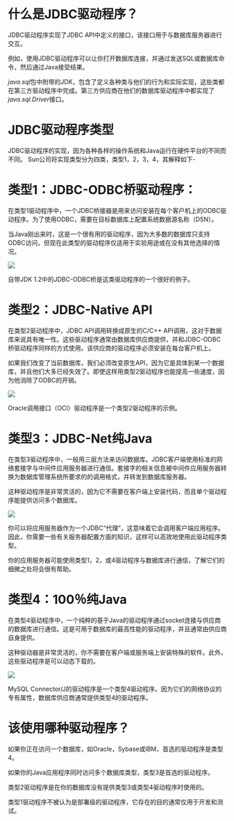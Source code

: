 # 什么是JDBC驱动程序？ #

JDBC驱动程序实现了JDBC API中定义的接口，该接口用于与数据库服务器进行交互。

例如，使用JDBC驱动程序可以让你打开数据库连接，并通过发送SQL或数据库命令，然后通过Java接受结果。

*java.sql*包中附带的JDK，包含了定义各种类与他们的行为和实际实现，这些类都在第三方驱动程序中完成。第三方供应商在他们的数据库驱动程序中都实现了*java.sql.Driver*接口。

# JDBC驱动程序类型 #

JDBC驱动程序的实现，因为各种各样的操作系统和Java运行在硬件平台的不同而不同。 Sun公司将实现类型分为四类，类型1，2，3，4，其解释如下-

# 类型1：JDBC-ODBC桥驱动程序： #

在类型1驱动程序中，一个JDBC桥接器是用来访问安装在每个客户机上的ODBC驱动程序。为了使用ODBC，需要在目标数据库上配置系统数据源名称（DSN）。

当Java刚出来时，这是一个很有用的驱动程序，因为大多数的数据库只支持ODBC访问，但现在此类型的驱动程序仅适用于实验用途或在没有其他选择的情况。

![](http://i.imgur.com/GV1KOfc.jpg)

自带JDK 1.2中的JDBC-ODBC桥是这类驱动程序的一个很好的例子。

# 类型2：JDBC-Native API #

在类型2驱动程序中，JDBC API调用转换成原生的C/C++ API调用，这对于数据库来说具有唯一性。这些驱动程序通常由数据库供应商提供，并和JDBC-ODBC桥驱动程序同样的方式使用。该供应商的驱动程序必须安装在每台客户机上。

如果我们改变了当前数据库，我们必须改变原生API，因为它是具体到某一个数据库，并且他们大多已经失效了。即使这样用类型2驱动程序也能提高一些速度，因为他消除了ODBC的开销。

![](http://i.imgur.com/XXi7J66.jpg)

Oracle调用接口（OCI）驱动程序是一个类型2驱动程序的示例。

# 类型3：JDBC-Net纯Java #

在类型3驱动程序中，一般用三层方法来访问数据库。JDBC客户端使用标准的网络套接字与中间件应用服务器进行通信。套接字的相关信息被中间件应用服务器转换为数据库管理系统所要求的的调用格式，并转发到数据库服务器。

这种驱动程序是非常灵活的，因为它不需要在客户端上安装代码，而且单个驱动程序能提供访问多个数据库。

![](http://i.imgur.com/3TwqBEK.jpg)

你可以将应用服务器作为一个JDBC“代理”，这意味着它会调用客户端应用程序。因此，你需要一些有关服务器配置方面的知识，这样可以高效地使用此驱动程序类型。

你的应用服务器可能使用类型1，2，或4驱动程序与数据库进行通信，了解它们的细微之处将会很有帮助。

# 类型4：100％纯Java #

在类型4驱动程序中，一个纯粹的基于Java的驱动程序通过socket连接与供应商的数据库进行通信。这是可用于数据库的最高性能的驱动程序，并且通常由供应商自身提供。

这种驱动器是非常灵活的，你不需要在客户端或服务端上安装特殊的软件。此外，这些驱动程序是可以动态下载的。

![](http://i.imgur.com/zrvMYun.jpg)

MySQL Connector/J的驱动程序是一个类型4驱动程序。因为它们的网络协议的专有属性，数据库供应商通常提供类型4的驱动程序。

# 该使用哪种驱动程序？ #

如果你正在访问一个数据库，如Oracle，Sybase或IBM，首选的驱动程序是类型4。

如果你的Java应用程序同时访问多个数据库类型，类型3是首选的驱动程序。

类型2驱动程序是在你的数据库没有提供类型3或类型4驱动程序时使用的。

类型1驱动程序不被认为是部署级的驱动程序，它存在的目的通常仅用于开发和测试。